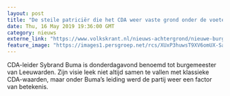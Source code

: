 ```yaml
---
layout: post
title: "De steile patriciër die het CDA weer vaste grond onder de voeten gaf"
date: Thu, 16 May 2019 19:36:00 GMT
category: nieuws
externe_link: "https://www.volkskrant.nl/nieuws-achtergrond/nieuwe-burgemeester-leeuwarden-sybrand-buma-steile-patricier-die-het-cda-weer-vaste-grond-onder-de-voeten-gaf~b32d461f/"
feature_image: "https://images1.persgroep.net/rcs/XUxP3huwsT9XV6omUX-SaD-sTYg/diocontent/114249004/_crop/130/848/1145/1144/_fill/320/320?appId=93a17a8fd81db0de025c8abd1cca1279&quality=0.85"
---
```


CDA-leider Sybrand Buma is donderdagavond benoemd tot burgemeester van Leeuwarden. Zijn visie leek niet altijd samen te vallen met klassieke CDA-waarden, maar onder Buma’s leiding werd de partij weer een factor van betekenis.
